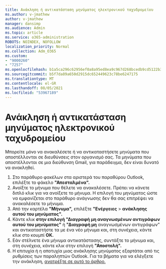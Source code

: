 ```yaml
---
title: Ανάκληση ή αντικατάσταση μηνύματος ηλεκτρονικού ταχυδρομείου
ms.author: v-jmathew
author: v-jmathew
manager: dansimp
ms.audience: Admin
ms.topic: article
ms.service: o365-administration
ROBOTS: NOINDEX, NOFOLLOW
localization_priority: Normal
ms.collection: Adm_O365
ms.custom:
- "9000260"
- "7257"
ms.openlocfilehash: b1a5ca296c62956ef0a8a95ed8ea9c967d268bcedb9cd5122b39a9678ba1f152
ms.sourcegitcommit: b5f7da89a650d2915dc652449623c78be6247175
ms.translationtype: MT
ms.contentlocale: el-GR
ms.lasthandoff: 08/05/2021
ms.locfileid: "53967189"
---
```

# <a name="recall-or-replace-email-message"></a>Ανάκληση ή αντικατάσταση μηνύματος ηλεκτρονικού ταχυδρομείου

Μπορείτε μόνο να ανακαλέσετε ή να αντικαταστήσετε μηνύματα που αποστέλλονται σε διευθύνσεις στον οργανισμό σας. Τα μηνύματα που αποστέλλονται σε μια διεύθυνση Gmail, για παράδειγμα, δεν είναι δυνατό να ανακληθεί.

1. Στο παράθυρο φακέλων στα αριστερά του παραθύρου Outlook, επιλέξτε το φάκελο **"Απεσταλμένα".**
2. Ανοίξτε το μήνυμα που θέλετε να ανακαλέσετε. Πρέπει να κάνετε διπλό κλικ για να ανοίξετε το μήνυμα. Η επιλογή του μηνύματος ώστε να εμφανίζεται στο παράθυρο ανάγνωσης δεν θα σας επιτρέψει να ανακαλέσετε το μήνυμα.
3. Από την καρτέλα **"Μήνυμα",** επιλέξτε **"Ενέργειες**  >  **ανάκλησης αυτού του μηνύματος".**
4. Κάντε κλικ **στην επιλογή "Διαγραφή μη αναγνωσμένων αντιγράφων αυτού του μηνύματος"** ή **"Διαγραφή μη** αναγνωσμένων αντιγράφων" και αντικαταστήστε τα με ένα νέο μήνυμα και, στη συνέχεια, κάντε κλικ στο κουμπί **OK.**
5. Εάν στέλνετε ένα μήνυμα αντικατάστασης, συντάξτε το μήνυμα και, στη συνέχεια, κάντε κλικ στην επιλογή **"Αποστολή".**
6. Η επιτυχία ή η αποτυχία μιας ανάκλησης μηνύματος εξαρτάται από τις ρυθμίσεις των παραληπτών Outlook. Για τα βήματα για να ελέγξετε την ανάκληση, [ανατρέξτε σε αυτό το άρθρο.](https://support.office.com/article/recall-or-replace-an-email-message-that-you-sent-35027f88-d655-4554-b4f8-6c0729a723a0#tocheck)
